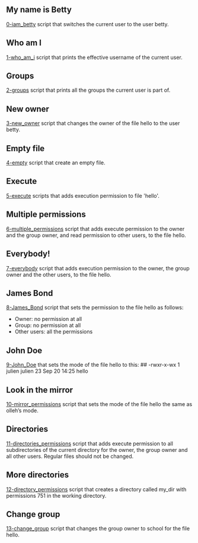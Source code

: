 ## My name is Betty
[0-iam_betty](./0-iam_betty) script that switches the current user to the user betty.
## Who am I
[1-who_am_i](./1-who_am_i) script that prints the effective username of the current user.
## Groups
[2-groups](./2-groups) script that prints all the groups the current user is part of.
## New owner
[3-new_owner](./3-new_owner) script  that changes the owner of the file hello to the user betty.
## Empty file
[4-empty](./4-empty) script that create an empty file.
## Execute
[5-execute](./5-execute) scripts that adds execution permission to file 'hello'.
## Multiple permissions
[6-multiple_permissions](./6-multiple_permissions) script that adds execute permission to the owner and the group owner, and read permission to other users, to the file hello.
## Everybody!
[7-everybody](./7-everybody) script that adds execution permission to the owner, the group owner and the other users, to the file hello.
## James Bond
[8-James_Bond](./8-James_Bond) script that sets the permission to the file hello as follows:
- Owner: no permission at all
- Group: no permission at all
- Other users: all the permissions
## John Doe
[9-John_Doe](./9-John_Doe) that sets the mode of the file hello to this: ## -rwxr-x-wx 1 julien julien 23 Sep 20 14:25 hello
## Look in the mirror
[10-mirror_permissions](./10-mirror_permissions) script that sets the mode of the file hello the same as olleh’s mode.
## Directories
[11-directories_permissions](./11-directories_permissions) script that adds execute permission to all subdirectories of the current directory for the owner, the group owner and all other users. Regular files should not be changed.
## More directories
[12-directory_permissions](./12-directory_permissions) script that creates a directory called my_dir with permissions 751 in the working directory.
## Change group
[13-change_group](./13-change_group) script that changes the group owner to school for the file hello.